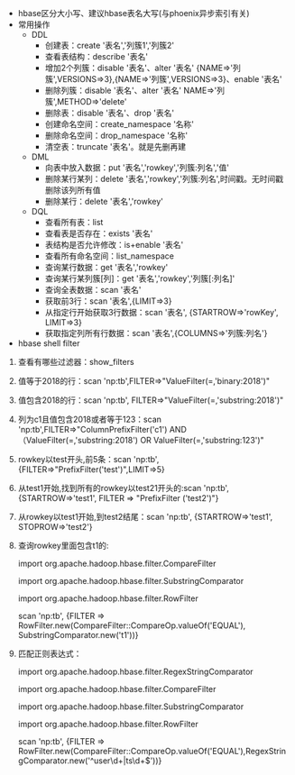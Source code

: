 - hbase区分大小写、建议hbase表名大写(与phoenix异步索引有关)
- 常用操作
  - DDL
    - 创建表：create '表名','列簇1','列簇2'
    - 查看表结构：describe '表名'
    - 增加2个列簇：disable '表名'、alter '表名' {NAME=>'列簇',VERSIONS=>3},{NAME=>'列簇',VERSIONS=>3}、enable '表名'
    - 删除列簇：disable '表名'、alter '表名' NAME=>'列簇',METHOD=>'delete'
    - 删除表：disable '表名'、drop '表名'
    - 创建命名空间：create_namespace '名称'
    - 删除命名空间：drop_namespace '名称'
    - 清空表：truncate '表名'。就是先删再建
  - DML
    - 向表中放入数据：put '表名','rowkey','列簇:列名','值'
    - 删除某行某列：delete '表名','rowkey','列簇:列名',时间戳。无时间戳删除该列所有值
    - 删除某行：delete '表名','rowkey'
  - DQL
    - 查看所有表：list
    - 查看表是否存在：exists '表名'
    - 表结构是否允许修改：is+enable '表名'
    - 查看所有命名空间：list_namespace
    - 查询某行数据：get '表名','rowkey'
    - 查询某行某列簇[列]：get '表名','rowkey','列簇[:列名]'
    - 查询全表数据：scan '表名'
    - 获取前3行：scan '表名',{LIMIT=>3}
    - 从指定行开始获取3行数据：scan '表名', {STARTROW=>'rowKey', LIMIT=>3}   
    - 获取指定列所有行数据：scan '表名',{COLUMNS=>'列簇:列名'}  
- hbase shell filter

1. 查看有哪些过滤器：show_filters

2. 值等于2018的行：scan 'np:tb',FILTER=>"ValueFilter(=,'binary:2018')"

3. 值包含2018的行：scan 'np:tb', FILTER=>"ValueFilter(=,'substring:2018')"

4. 列为c1且值包含2018或者等于123：scan 'np:tb',FILTER=>"ColumnPrefixFilter('c1') AND （ValueFilter(=,'substring:2018') OR ValueFilter(=,'substring:123')"

5. rowkey以test开头,前5条：scan 'np:tb', {FILTER=>"PrefixFilter('test')",LIMIT=>5}

6. 从test1开始,找到所有的rowkey以test21开头的:scan 'np:tb', {STARTROW=>'test1', FILTER => "PrefixFilter ('test2')"}

7. 从rowkey以test1开始,到test2结尾：scan 'np:tb', {STARTROW=>'test1', STOPROW=>'test2'}

8. 查询rowkey里面包含t1的:

     import org.apache.hadoop.hbase.filter.CompareFilter

     import org.apache.hadoop.hbase.filter.SubstringComparator

     import org.apache.hadoop.hbase.filter.RowFilter	

     scan 'np:tb', {FILTER => RowFilter.new(CompareFilter::CompareOp.valueOf('EQUAL'), SubstringComparator.new('t1'))}

9. 匹配正则表达式：

     import org.apache.hadoop.hbase.filter.RegexStringComparator

     import org.apache.hadoop.hbase.filter.CompareFilter

     import org.apache.hadoop.hbase.filter.SubstringComparator

     import org.apache.hadoop.hbase.filter.RowFilter	

     scan 'np:tb', {FILTER => RowFilter.new(CompareFilter::CompareOp.valueOf('EQUAL'),RegexStringComparator.new('^user\d+\|ts\d+$'))}

​	

​	

​	